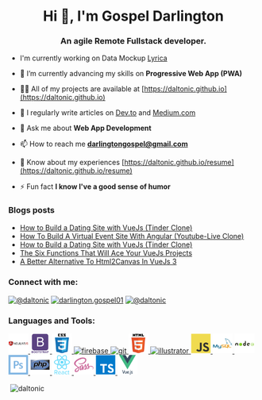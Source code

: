 <h1 align="center">Hi 👋, I'm Gospel Darlington</h1>
<h3 align="center">An agile Remote Fullstack developer.</h3>

- I'm currently working on Data Mockup [Lyrica](https://lyrica.web.app)

- 🌱 I’m currently advancing my skills on **Progressive Web App (PWA)**

- 👨‍💻 All of my projects are available at [https://daltonic.github.io](https://daltonic.github.io)

- 📝 I regularly write articles on [Dev.to](https://dev.to/@daltonic) and [Medium.com](https://medium.com/@darlingtongospel)

- 💬 Ask me about **Web App Development**

- 📫 How to reach me **darlingtongospel@gmail.com**

- 📄 Know about my experiences [https://daltonic.github.io/resume](https://daltonic.github.io/resume)

- ⚡ Fun fact **I know I've a good sense of humor**

### Blogs posts
<!-- BLOG-POST-LIST:START -->
- [How to Build a Dating Site with VueJs (Tinder Clone)](https://darlingtongospel.medium.com/how-to-build-a-dating-site-with-vuejs-tinder-clone-827f1f38d5c?source=rss-33c8ecc58e99------2)
- [How To Build A Virtual Event Site With Angular (Youtube-Live Clone)](https://dev.to/daltonic/how-to-build-a-virtual-event-site-with-angular-youtube-live-clone-356p)
- [How to Build a Dating Site with VueJs (Tinder Clone)](https://dev.to/daltonic/how-to-build-a-dating-site-with-vuejs-tinder-clone-4ddc)
- [The Six Functions That Will Ace Your VueJs Projects](https://dev.to/daltonic/the-six-vue-functions-that-will-ace-your-project-2pmd)
- [A Better Alternative To Html2Canvas In VueJs 3](https://darlingtongospel.medium.com/a-better-alternative-to-html2canvas-in-vuejs-3-e0686755d56e?source=rss-33c8ecc58e99------2)
<!-- BLOG-POST-LIST:END -->

<h3 align="left">Connect with me:</h3>
<p align="left">
<a href="https://dev.to/@daltonic" target="blank"><img align="center" src="https://cdn.jsdelivr.net/npm/simple-icons@3.0.1/icons/dev-dot-to.svg" alt="@daltonic" height="30" width="40" /></a>
<a href="https://fb.com/darlington.gospel01" target="blank"><img align="center" src="https://cdn.jsdelivr.net/npm/simple-icons@3.0.1/icons/facebook.svg" alt="darlington.gospel01" height="30" width="40" /></a>
<a href="https://medium.com/@darlingtongospel" target="blank"><img align="center" src="https://cdn.jsdelivr.net/npm/simple-icons@3.0.1/icons/medium.svg" alt="@daltonic" height="30" width="40" /></a>
</p>

<h3 align="left">Languages and Tools:</h3>
<p align="left"> <a href="https://angular.io" target="_blank"> <img src="https://raw.githubusercontent.com/devicons/devicon/master/icons/angularjs/angularjs-original-wordmark.svg" alt="angularjs" width="40" height="40"/> </a> <a href="https://getbootstrap.com" target="_blank"> <img src="https://raw.githubusercontent.com/devicons/devicon/master/icons/bootstrap/bootstrap-plain-wordmark.svg" alt="bootstrap" width="40" height="40"/> </a> <a href="https://www.w3schools.com/css/" target="_blank"> <img src="https://raw.githubusercontent.com/devicons/devicon/master/icons/css3/css3-original-wordmark.svg" alt="css3" width="40" height="40"/> </a> <a href="https://firebase.google.com/" target="_blank"> <img src="https://www.vectorlogo.zone/logos/firebase/firebase-icon.svg" alt="firebase" width="40" height="40"/> </a> <a href="https://git-scm.com/" target="_blank"> <img src="https://www.vectorlogo.zone/logos/git-scm/git-scm-icon.svg" alt="git" width="40" height="40"/> </a> <a href="https://www.w3.org/html/" target="_blank"> <img src="https://raw.githubusercontent.com/devicons/devicon/master/icons/html5/html5-original-wordmark.svg" alt="html5" width="40" height="40"/> </a> <a href="https://www.adobe.com/in/products/illustrator.html" target="_blank"> <img src="https://www.vectorlogo.zone/logos/adobe_illustrator/adobe_illustrator-icon.svg" alt="illustrator" width="40" height="40"/> </a> <a href="https://developer.mozilla.org/en-US/docs/Web/JavaScript" target="_blank"> <img src="https://raw.githubusercontent.com/devicons/devicon/master/icons/javascript/javascript-original.svg" alt="javascript" width="40" height="40"/> </a> <a href="https://www.mysql.com/" target="_blank"> <img src="https://raw.githubusercontent.com/devicons/devicon/master/icons/mysql/mysql-original-wordmark.svg" alt="mysql" width="40" height="40"/> </a> <a href="https://nodejs.org" target="_blank"> <img src="https://raw.githubusercontent.com/devicons/devicon/master/icons/nodejs/nodejs-original-wordmark.svg" alt="nodejs" width="40" height="40"/> </a> <a href="https://www.photoshop.com/en" target="_blank"> <img src="https://raw.githubusercontent.com/devicons/devicon/master/icons/photoshop/photoshop-line.svg" alt="photoshop" width="40" height="40"/> </a> <a href="https://www.php.net" target="_blank"> <img src="https://raw.githubusercontent.com/devicons/devicon/master/icons/php/php-original.svg" alt="php" width="40" height="40"/> </a> <a href="https://reactjs.org/" target="_blank"> <img src="https://raw.githubusercontent.com/devicons/devicon/master/icons/react/react-original-wordmark.svg" alt="react" width="40" height="40"/> </a> <a href="https://sass-lang.com" target="_blank"> <img src="https://raw.githubusercontent.com/devicons/devicon/master/icons/sass/sass-original.svg" alt="sass" width="40" height="40"/> </a> <a href="https://www.typescriptlang.org/" target="_blank"> <img src="https://raw.githubusercontent.com/devicons/devicon/master/icons/typescript/typescript-original.svg" alt="typescript" width="40" height="40"/> </a> <a href="https://vuejs.org/" target="_blank"> <img src="https://raw.githubusercontent.com/devicons/devicon/master/icons/vuejs/vuejs-original-wordmark.svg" alt="vuejs" width="40" height="40"/> </a> </p>

<p>&nbsp;<img align="center" src="https://github-readme-stats.vercel.app/api?username=daltonic&show_icons=true&locale=en" alt="daltonic" /></p>
